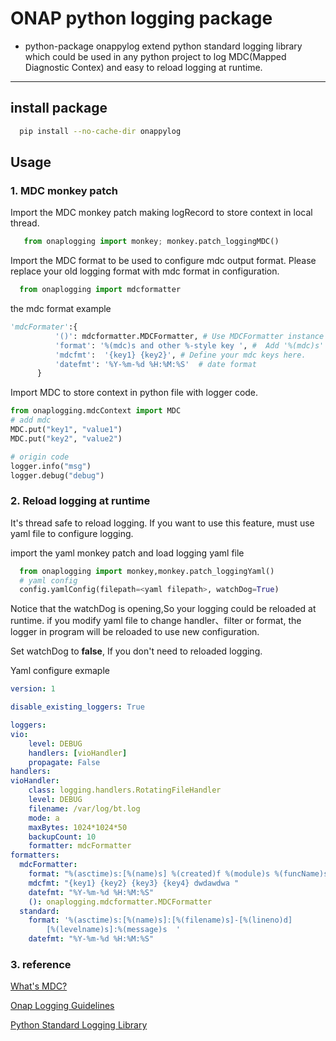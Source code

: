 # ONAP python logging package
- python-package onappylog extend python standard logging library which
could be used in any python project to log MDC(Mapped Diagnostic Contex)
and easy to reload logging at runtime.

-----

## install package
```bash
  pip install --no-cache-dir onappylog
```

## Usage

### 1. MDC monkey patch

Import the MDC monkey patch making logRecord to store context in local thread.

```python
   from onaplogging import monkey; monkey.patch_loggingMDC()
```
Import the MDC format to be used to configure mdc output format.
Please replace your old logging format with mdc format in configuration.


```python
  from onaplogging import mdcformatter
```
the mdc format  example
```python
'mdcFormater':{
          '()': mdcformatter.MDCFormatter, # Use MDCFormatter instance to convert logging string
          'format': '%(mdc)s and other %-style key ', #  Add '%(mdc)s' here.
          'mdcfmt':  '{key1} {key2}', # Define your mdc keys here.
          'datefmt': '%Y-%m-%d %H:%M:%S'  # date format
      }
```

Import MDC to store context in python file with logger
code.

```python
from onaplogging.mdcContext import MDC
# add mdc  
MDC.put("key1", "value1")
MDC.put("key2", "value2")

# origin code
logger.info("msg")
logger.debug("debug")

```

### 2. Reload logging at runtime

It's thread safe to reload logging. If you want to use this feature,
must use yaml file to configure logging.


import the  yaml monkey patch and load logging yaml file

```python
  from onaplogging import monkey,monkey.patch_loggingYaml()
  # yaml config
  config.yamlConfig(filepath=<yaml filepath>, watchDog=True)
```

Notice that the watchDog is opening,So your logging could be reloaded at runtime.
if you modify yaml file to change handler、filter or format,
the logger in program will be reloaded to use new configuration.

Set watchDog to **false**, If you don't need to reloaded logging.




Yaml configure exmaple

```yaml
version: 1

disable_existing_loggers: True

loggers:
vio:
    level: DEBUG
    handlers: [vioHandler]
    propagate: False
handlers:
vioHandler:
    class: logging.handlers.RotatingFileHandler
    level: DEBUG
    filename: /var/log/bt.log
    mode: a
    maxBytes: 1024*1024*50
    backupCount: 10
    formatter: mdcFormatter
formatters:
  mdcFormatter:
    format: "%(asctime)s:[%(name)s] %(created)f %(module)s %(funcName)s %(pathname)s %(process)d %(levelno)s :[ %(threadName)s  %(thread)d]: [%(mdc)s]: [%(filename)s]-[%(lineno)d] [%(levelname)s]:%(message)s"
    mdcfmt: "{key1} {key2} {key3} {key4} dwdawdwa "
    datefmt: "%Y-%m-%d %H:%M:%S"
    (): onaplogging.mdcformatter.MDCFormatter
  standard:
    format: '%(asctime)s:[%(name)s]:[%(filename)s]-[%(lineno)d]
        [%(levelname)s]:%(message)s  '
    datefmt: "%Y-%m-%d %H:%M:%S"

```


### 3. reference

[What's MDC?](https://logging.apache.org/log4j/2.x/manual/thread-context.html)

[Onap Logging Guidelines](https://wiki.onap.org/pages/viewpage.action?pageId=20087036)

[Python Standard Logging Library](https://docs.python.org/2/library/logging.html)
